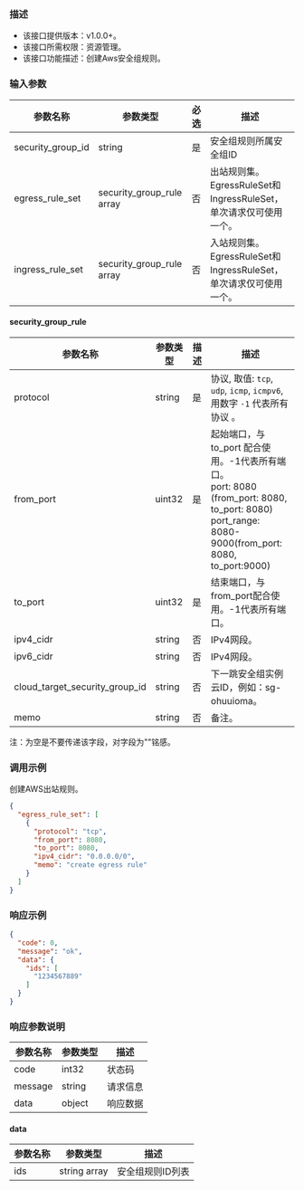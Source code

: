 ### 描述

- 该接口提供版本：v1.0.0+。
- 该接口所需权限：资源管理。
- 该接口功能描述：创建Aws安全组规则。

### 输入参数

| 参数名称              | 参数类型                       | 必选  | 描述                                             |
|-------------------|----------------------------|-----|------------------------------------------------|
| security_group_id | string                     | 是   | 安全组规则所属安全组ID                                   |
| egress_rule_set   | security_group_rule array  | 否   | 出站规则集。EgressRuleSet和IngressRuleSet，单次请求仅可使用一个。 |
| ingress_rule_set  | security_group_rule  array | 否   | 入站规则集。EgressRuleSet和IngressRuleSet，单次请求仅可使用一个。 |

#### security_group_rule

| 参数名称                           | 参数类型   | 描述  | 描述                                                                                                                                        |
|--------------------------------|--------|-----|-------------------------------------------------------------------------------------------------------------------------------------------|
| protocol                       | string | 是   | 协议, 取值: `tcp`, `udp`, `icmp`, `icmpv6`,用数字 `-1` 代表所有协议 。                                                                                  |
| from_port                      | uint32 | 是   | 起始端口，与 to_port 配合使用。-1代表所有端口。<br />port: 8080 (from_port: 8080, to_port: 8080) <br />port_range: 8080-9000(from_port: 8080, to_port:9000) |
| to_port                        | uint32 | 是   | 结束端口，与from_port配合使用。-1代表所有端口。                                                                                                                      |
| ipv4_cidr                      | string | 否   | IPv4网段。                                                                                                                                   |
| ipv6_cidr                      | string | 否   | IPv4网段。                                                                                                                                   |
| cloud_target_security_group_id | string | 否   | 下一跳安全组实例云ID，例如：sg-ohuuioma。                                                                                                               |
| memo                           | string | 否   | 备注。                                                                                                                                       |
注：为空是不要传递该字段，对字段为""铭感。

### 调用示例

创建AWS出站规则。

```json
{
  "egress_rule_set": [
    {
      "protocol": "tcp",
      "from_port": 8080,
      "to_port": 8080,
      "ipv4_cidr": "0.0.0.0/0",
      "memo": "create egress rule"
    }
  ]
}
```

### 响应示例

```json
{
  "code": 0,
  "message": "ok",
  "data": {
    "ids": [
      "1234567889"
    ]
  }
}
```

### 响应参数说明

| 参数名称    | 参数类型   | 描述   |
|---------|--------|------|
| code    | int32  | 状态码  |
| message | string | 请求信息 |
| data    | object | 响应数据 |

#### data

| 参数名称 | 参数类型         | 描述        |
|------|--------------|-----------|
| ids  | string array | 安全组规则ID列表 |
